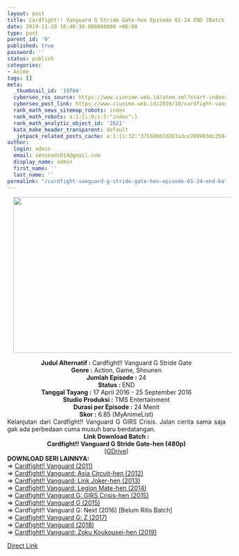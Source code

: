 ```yaml
---
layout: post
title: Cardfight!! Vanguard G Stride Gate-hen Episode 01-24 END [Batch] Subtitle Indonesia
date: 2019-11-20 16:40:30.000000000 +00:00
type: post
parent_id: '0'
published: true
password: ''
status: publish
categories:
- Anime
tags: []
meta:
  _thumbnail_id: '19704'
  cyberseo_rss_source: https://www.ciunime.web.id/atom.xml?start-index=2401&max-results=150
  cyberseo_post_link: https://www.ciunime.web.id/2019/10/cardfight-vanguard-g-stride-gate-hen.html
  rank_math_news_sitemap_robots: index
  rank_math_robots: a:1:{i:0;s:5:"index";}
  rank_math_analytic_object_id: '2621'
  kata_make_header_transparent: default
  _jetpack_related_posts_cache: a:1:{s:32:"37550b67d263a3ce789993dc25046c5f";a:2:{s:7:"expires";i:1650250851;s:7:"payload";a:0:{}}}
author:
  login: admin
  email: senseads014@gmail.com
  display_name: admin
  first_name: ''
  last_name: ''
permalink: "/cardfight-vanguard-g-stride-gate-hen-episode-01-24-end-batch-subtitle-indonesia/"
---
```

<div class="separator" style="clear: both; text-align: center;"><a href="https://1.bp.blogspot.com/-WSds0Ep85_U/Xar86QDZ5lI/AAAAAAAAdgo/mYcyftit8iAEBkfJAKvKTNpCzGjr2GmCwCLcBGAsYHQ/s1600/Cardfight%2BVanguard%2BG%2BStride%2BGate-hen.jpg" imageanchor="1" style="margin-left: 1em; margin-right: 1em;"><img border="0" data-original-height="720" data-original-width="1280" height="360" src="{{ site.baseurl }}/assets/2019/11/Cardfight%2BVanguard%2BG%2BStride%2BGate-hen.jpg" width="640" /></a></div>
<p>
<div style="text-align: center;"><b>Judul Alternatif :</b>&nbsp;Cardfight!! Vanguard G Stride Gate</div>
<div style="text-align: center;"><b>Genre :</b>&nbsp;<b></b>Action, Game, Shounen</div>
<div style="text-align: center;"><b>Jumlah Episode :</b>&nbsp;24<br /><b>Status :&nbsp;</b>END<br /><b>Tanggal Tayang :</b>&nbsp;17 April 2016 - 25 September 2016<br /><b>Studio Produksi :</b>&nbsp;<b></b>TMS Entertainment<br /><b>Durasi per Episode :</b>&nbsp;24 Menit</div>
<div style="text-align: center;"><b>Skor :</b>&nbsp;6.85 (MyAnimeList)</div>
<div style="text-align: center;"></div>
<div style="text-align: justify;">Kelanjutan dari Cardfight!! Vanguard G GIRS Crisis. Jalan cerita sama saja gak ada perbedaan cuma musuh baru berdatangan.</div>
<div style="text-align: justify;"></div>
<div style="text-align: justify;"></div>
<div style="text-align: center;"><b>Link Download Batch :</b></div>
<div style="text-align: center;">
<div style="text-align: center;"><b>Cardfight!! Vanguard G Stride Gate-hen (480p)</b></div>
</div>
<div style="text-align: center;">[<a href="https://drive.google.com/uc?id=1m_34jdP3MlC79geMaLmpYNQK4ERA9H1r" target="_blank" rel="noopener">GDrive</a>]
<div style="text-align: left;">
<div style="text-align: left;"></div>
<div style="text-align: left;"><b>DOWNLOAD SERI LAINNYA:</b></div>
<div style="text-align: left;"></div>
<div style="text-align: left;">=&gt;&nbsp;<a href="https://www.ciunime.web.id/2019/04/cardfight-vanguard-episode-01-65-end.html" target="_blank" rel="noopener">Cardfight!! Vanguard (2011)</a><br />=&gt;&nbsp;<a href="https://www.ciunime.web.id/2019/08/cardfight-vanguard-asia-circuit-hen.html" target="_blank" rel="noopener">Cardfight!! Vanguard: Asia Circuit-hen (2012)</a><br />=&gt;&nbsp;<a href="https://www.ciunime.web.id/2019/10/cardfight-vanguard-link-joker-hen.html" target="_blank" rel="noopener">Cardfight!! Vanguard: Link Joker-hen (2013)</a><br />=&gt;&nbsp;<a href="https://www.ciunime.web.id/2019/10/cardfight-vanguard-legion-mate-hen.html" target="_blank" rel="noopener">Cardfight!! Vanguard: Legion Mate-hen (2014)</a></div>
<div style="text-align: left;">=&gt;&nbsp;<a href="https://www.ciunime.web.id/2019/10/cardfight-vanguard-g-girs-crisis-hen.html" target="_blank" rel="noopener">Cardfight!! Vanguard G: GIRS Crisis-hen (2015)</a><br />=&gt;&nbsp;<a href="https://www.ciunime.web.id/2019/08/cardfight-vanguard-g-episode-01-48-end.html" target="_blank" rel="noopener">Cardfight!! Vanguard G (2015)</a><br />=&gt;&nbsp;Cardfight!! Vanguard G: Next (2016) [Belum Rilis Batch]</div>
<div style="text-align: left;">=&gt;&nbsp;<a href="https://www.ciunime.web.id/2019/04/cardfight-vanguard-g-z-episode-01-24.html" target="_blank" rel="noopener">Cardfight!! Vanguard G: Z (2017)</a></div>
<div style="text-align: left;">=&gt;&nbsp;<a href="https://www.ciunime.web.id/2019/04/cardfight-vanguard-2018-episode-01-52.html" target="_blank" rel="noopener">Cardfight!! Vanguard (2018)</a><br />=&gt;&nbsp;<a href="https://www.ciunime.web.id/2019/11/cardfight-vanguard-zoku-koukousei-hen.html" target="_blank" rel="noopener">Cardfight!! Vanguard: Zoku Koukousei-hen (2019)</a></p>
</div>
</div>
</div>
<link rel="stylesheet" href="https://cdnjs.cloudflare.com/ajax/libs/font-awesome/4.7.0/css/font-awesome.min.css" />
<div class="divbtn"> <a href="https://handymansurrender.com/fihup8buzv?key=94550f7ce39444073321dde3b8782f97" class="btn"><i class="fa fa-download"></i> Direct Link</a> </div>
